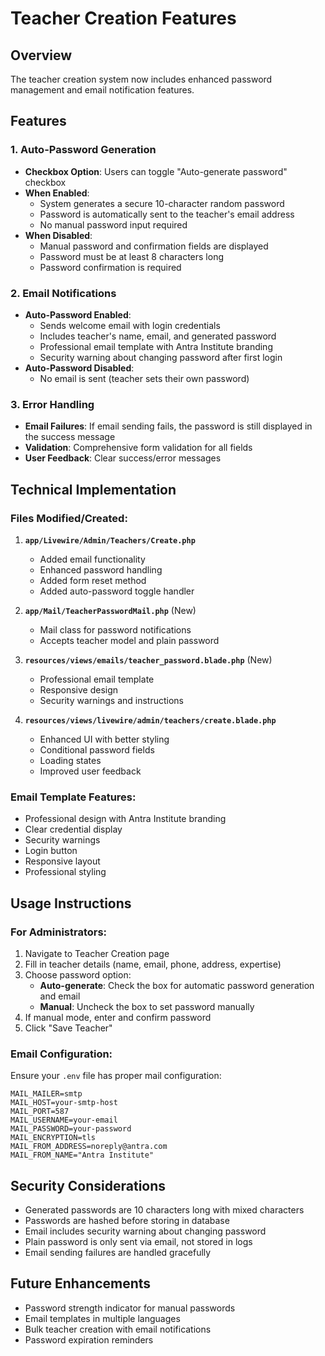 # Teacher Creation Features

## Overview
The teacher creation system now includes enhanced password management and email notification features.

## Features

### 1. Auto-Password Generation
- **Checkbox Option**: Users can toggle "Auto-generate password" checkbox
- **When Enabled**: 
  - System generates a secure 10-character random password
  - Password is automatically sent to the teacher's email address
  - No manual password input required
- **When Disabled**:
  - Manual password and confirmation fields are displayed
  - Password must be at least 8 characters long
  - Password confirmation is required

### 2. Email Notifications
- **Auto-Password Enabled**: 
  - Sends welcome email with login credentials
  - Includes teacher's name, email, and generated password
  - Professional email template with Antra Institute branding
  - Security warning about changing password after first login
- **Auto-Password Disabled**:
  - No email is sent (teacher sets their own password)

### 3. Error Handling
- **Email Failures**: If email sending fails, the password is still displayed in the success message
- **Validation**: Comprehensive form validation for all fields
- **User Feedback**: Clear success/error messages

## Technical Implementation

### Files Modified/Created:
1. **`app/Livewire/Admin/Teachers/Create.php`**
   - Added email functionality
   - Enhanced password handling
   - Added form reset method
   - Added auto-password toggle handler

2. **`app/Mail/TeacherPasswordMail.php`** (New)
   - Mail class for password notifications
   - Accepts teacher model and plain password

3. **`resources/views/emails/teacher_password.blade.php`** (New)
   - Professional email template
   - Responsive design
   - Security warnings and instructions

4. **`resources/views/livewire/admin/teachers/create.blade.php`**
   - Enhanced UI with better styling
   - Conditional password fields
   - Loading states
   - Improved user feedback

### Email Template Features:
- Professional design with Antra Institute branding
- Clear credential display
- Security warnings
- Login button
- Responsive layout
- Professional styling

## Usage Instructions

### For Administrators:
1. Navigate to Teacher Creation page
2. Fill in teacher details (name, email, phone, address, expertise)
3. Choose password option:
   - **Auto-generate**: Check the box for automatic password generation and email
   - **Manual**: Uncheck the box to set password manually
4. If manual mode, enter and confirm password
5. Click "Save Teacher"

### Email Configuration:
Ensure your `.env` file has proper mail configuration:
```env
MAIL_MAILER=smtp
MAIL_HOST=your-smtp-host
MAIL_PORT=587
MAIL_USERNAME=your-email
MAIL_PASSWORD=your-password
MAIL_ENCRYPTION=tls
MAIL_FROM_ADDRESS=noreply@antra.com
MAIL_FROM_NAME="Antra Institute"
```

## Security Considerations
- Generated passwords are 10 characters long with mixed characters
- Passwords are hashed before storing in database
- Email includes security warning about changing password
- Plain password is only sent via email, not stored in logs
- Email sending failures are handled gracefully

## Future Enhancements
- Password strength indicator for manual passwords
- Email templates in multiple languages
- Bulk teacher creation with email notifications
- Password expiration reminders

